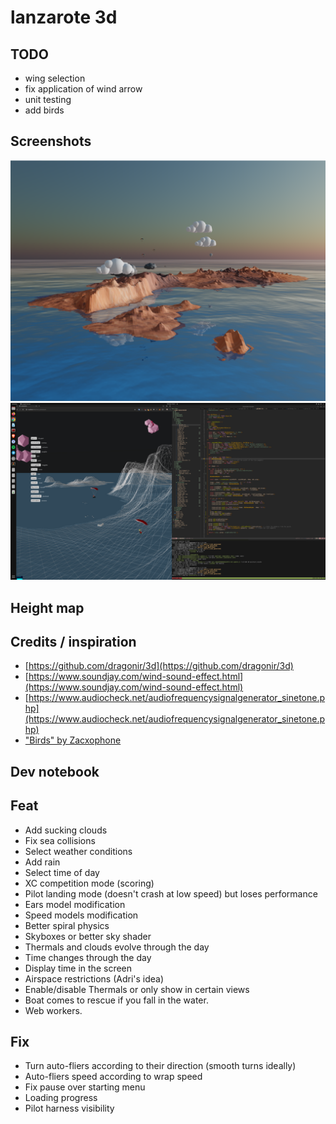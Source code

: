 # lanzarote 3d

## TODO

- wing selection
- fix application of wind arrow
- unit testing
- add birds

## Screenshots

![Screenshot](https://raw.githubusercontent.com/iloire/lanzarote3d/master/screenshots/screenshot2.png)
![Screenshot](https://raw.githubusercontent.com/iloire/lanzarote3d/master/screenshots/screenshot3.png)

## Height map

## Credits / inspiration

- [https://github.com/dragonir/3d](https://github.com/dragonir/3d)
- [https://www.soundjay.com/wind-sound-effect.html](https://www.soundjay.com/wind-sound-effect.html)
- [https://www.audiocheck.net/audiofrequencysignalgenerator_sinetone.php](https://www.audiocheck.net/audiofrequencysignalgenerator_sinetone.php)
- ["Birds" by Zacxophone](https://skfb.ly/6ZEHR)

## Dev notebook

## Feat

- Add sucking clouds
- Fix sea collisions
- Select weather conditions
- Add rain
- Select time of day
- XC competition mode (scoring)
- Pilot landing mode (doesn't crash at low speed) but loses performance
- Ears model modification
- Speed models modification
- Better spiral physics
- Skyboxes or better sky shader
- Thermals and clouds evolve through the day
- Time changes through the day
- Display time in the screen
- Airspace restrictions (Adri's idea)
- Enable/disable Thermals or only show in certain views
- Boat comes to rescue if you fall in the water.
- Web workers.

## Fix

- Turn auto-fliers according to their direction (smooth turns ideally)
- Auto-fliers speed according to wrap speed
- Fix pause over starting menu
- Loading progress
- Pilot harness visibility
